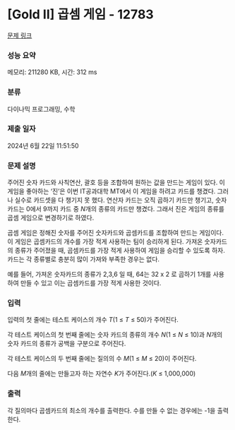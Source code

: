 # [Gold II] 곱셈 게임 - 12783 

[문제 링크](https://www.acmicpc.net/problem/12783) 

### 성능 요약

메모리: 211280 KB, 시간: 312 ms

### 분류

다이나믹 프로그래밍, 수학

### 제출 일자

2024년 6월 22일 11:51:50

### 문제 설명

<p>주어진 숫자 카드와 사칙연산, 괄호 등을 조합하여 원하는 값을 만드는 게임이 있다. 이 게임을 좋아하는 ‘진’은 이번 IT공과대학 MT에서 이 게임을 하려고 카드를 챙겼다. 그러나 실수로 카드셋을 다 챙기지 못 했다. 연산자 카드는 오직 곱하기 카드만 챙기고, 숫자카드는 0에서 9까지 카드 중 <em>N</em>개의 종류의 카드만 챙겼다. 그래서 진은 게임의 종류를 곱셈 게임으로 변경하기로 하였다. </p>

<p>곱셈 게임은 정해진 숫자를 주어진 숫자카드와 곱셈카드를 조합하여 만드는 게임이다. 이 게임은 곱셈카드의 개수를 가장 적게 사용하는 팀이 승리하게 된다. 가져온 숫자카드의 종류가 주어졌을 때, 곱셈카드를 가장 적게 사용하여 게임을 승리할 수 있도록 하자. 카드는 각 종류별로 충분히 많이 가져와 부족한 경우는 없다. </p>

<p>예를 들어, 가져온 숫자카드의 종류가 2,3,6 일 때, 64는 32 x 2 로 곱하기 1개를 사용하여 만들 수 있고 이는 곱셈카드를 가장 적게 사용한 것이다.</p>

### 입력 

 <p>입력의 첫 줄에는 테스트 케이스의 개수 <em>T</em>(1 ≤ <em>T</em> ≤ 50)가 주어진다.</p>

<p>각 테스트 케이스의 첫 번째 줄에는 숫자 카드의 종류의 개수 <em>N</em>(1 ≤ <em>N</em> ≤ 10)과 <em>N</em>개의 숫자 카드의 종류가 공백을 구분으로 주어진다.</p>

<p>각 테스트 케이스의 두 번째 줄에는 질의의 수 <em>M</em>(1 ≤ <em>M</em> ≤ 20)이 주어진다.</p>

<p>다음 <em>M</em>개의 줄에는 만들고자 하는 자연수 <em>K</em>가 주어진다.(<em>K</em> ≤ 1,000,000)</p>

### 출력 

 <p>각 질의마다 곱셈카드의 최소의 개수를 출력한다. 수를 만들 수 없는 경우에는 -1을 출력한다.</p>

